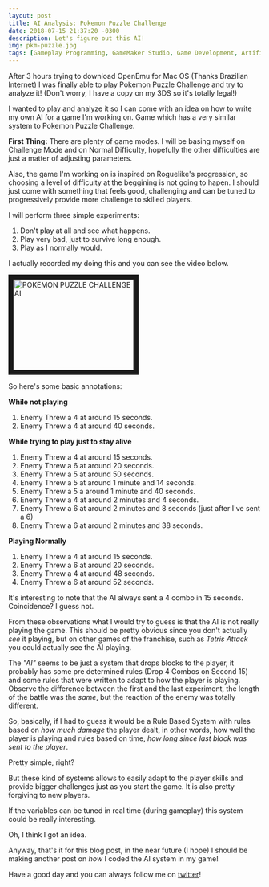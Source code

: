 ```yaml
---
layout: post
title: AI Analysis: Pokemon Puzzle Challenge
date: 2018-07-15 21:37:20 -0300
description: Let's figure out this AI!
img: pkm-puzzle.jpg
tags: [Gameplay Programming, GameMaker Studio, Game Development, Artificial Intelligence]
---
```


After 3 hours trying to download OpenEmu for Mac OS (Thanks Brazilian Internet) I was finally able to play Pokemon Puzzle Challenge and try to analyze it! (Don't worry, I have a copy on my 3DS so it's totally legal!)

I wanted to play and analyze it so I can come with an idea on how to write my own AI for a game I'm working on. Game which has a very similar system to Pokemon Puzzle Challenge.

**First Thing:** There are plenty of game modes. I will be basing myself on Challenge Mode and on Normal Difficulty, hopefully the other difficulties are just a matter of adjusting parameters.

Also, the game I'm working on is inspired on Roguelike's progression, so choosing a level of difficulty at the beggining is not going to hapen. I should just come with something that feels good, challenging and can be tuned to progressively provide more challenge to skilled players.

I will perform three simple experiments:

1. Don't play at all and see what happens.
2. Play very bad, just to survive long enough.
3. Play as I normally would.

I actually recorded my doing this and you can see the video below.

<a href="http://www.youtube.com/watch?feature=player_embedded&v=_wtOYX6rAIw" target="_blank"><img src="http://img.youtube.com/vi/_wtOYX6rAIw/0.jpg" 
alt="POKEMON PUZZLE CHALLENGE AI" width="240" height="180" border="10" /></a>

So here's some basic annotations:

**While not playing**
1. Enemy Threw a 4 at around 15 seconds.
2. Enemy Threw a 4 at around 40 seconds.

**While trying to play just to stay alive**
1. Enemy Threw a 4 at around 15 seconds.
2. Enemy Threw a 6 at around 20 seconds.
3. Enemy Threw a 5 at around 50 seconds.
4. Enemy Threw a 5 at around 1 minute and 14 seconds.
5. Enemy Threw a 5 a around 1 minute and 40 seconds.
6. Enemy Threw a 4 at around 2 minutes and 4 seconds.
7. Enemy Threw a 6 at around 2 minutes and 8 seconds (just after I've sent a 6)
8. Enemy Threw a 6 at around 2 minutes and 38 seconds.

**Playing Normally**
1. Enemy Threw a 4 at around 15 seconds.
2. Enemy Threw a 6 at around 20 seconds.
3. Enemy Threw a 4 at around 48 seconds.
4. Enemy Threw a 6 at around 52 seconds.

It's interesting to note that the AI always sent a 4 combo in 15 seconds. Coincidence? I guess not.

From these observations what I would try to guess is that the AI is not really playing the game. This should be pretty obvious since you don't actually *see* it playing, but on other games of the franchise, such as *Tetris Attack* you could actually see the AI playing.

The *"AI"* seems to be just a system that drops blocks to the player, it probably has some pre determined rules (Drop 4 Combos on Second 15) and some rules that were written to adapt to how the player is playing. Observe the difference between the first and the last experiment, the length of the battle was the *same*, but the reaction of the enemy was totally different.

So, basically, if I had to guess it would be a Rule Based System with rules based on *how much damage* the player dealt, in other words, how well the player is playing and rules based on time, *how long since last block was sent to the player*.

Pretty simple, right?

But these kind of systems allows to easily adapt to the player skills and provide bigger challenges just as you start the game. It is also pretty forgiving to new players.

If the variables can be tuned in real time (during gameplay) this system could be really interesting.

Oh, I think I got an idea.

Anyway, that's it for this blog post, in the near future (I hope) I should be making another post on *how* I coded the AI system in my game!

Have a good day and you can always follow me on [twitter](http://twitter.com/guilhermepo2)!
